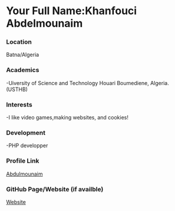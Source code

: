 # Your Full Name:Khanfouci Abdelmounaim

### Location
Batna/Algeria

### Academics
-Uiversity of Science and Technology Houari Boumediene, Algeria. (USTHB)

### Interests
-I like video games,making websites, and cookies!
### Development
-PHP developper

### Profile Link
[Abdulmounaim](https://github.com/abdulmounaim)

### GitHub Page/Website (if availble)
[Website](https://abdulmounaim.com/)
